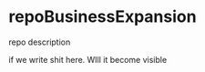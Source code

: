 repoBusinessExpansion
=====================

repo description

if we write shit here. WIll it become visible
